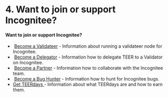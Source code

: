 # 4. Want to join or support Incognitee?

#### Want to join or support Incognitee? <a href="#want-to-join-or-support-incognitee" id="want-to-join-or-support-incognitee"></a>

* ​ [Become a Validateer](4.1-become-a-validator.md) - Information about running a validateer node for Incognitee.
* ​ [Become a Delegator](4.2-become-a-nominator.md) - Information how to delegate TEER to a Validator on Incognitee.
* ​ [Become a Partner](4.3-become-a-partner.md) - Information how to collaborate with the Incognitee team.
* ​ [Become a Bug Hunter](4.4-become-a-bug-hunter.md) - Information how to hunt for Incognitee bugs.
* [Get TEERdays ](4.5-get-teerdays.md)-  Information about what TEERdays are and how to earn them.
